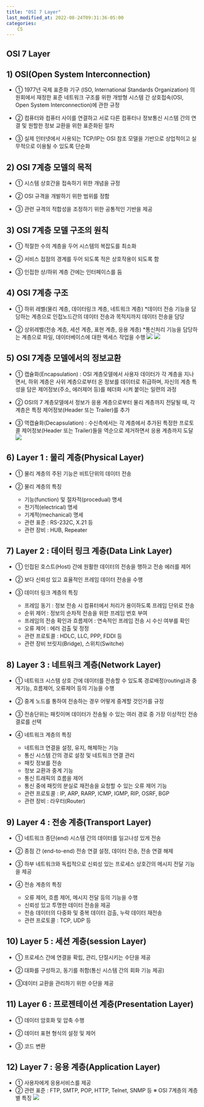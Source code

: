 ```yaml
---
title: "OSI 7 Layer"
last_modified_at: 2022-08-24T09:31:36-05:00
categories: 
    CS
---
```



## OSI 7 Layer



## 1) OSI(Open System Interconnection)

* ① 1977년 국제 표준화 기구 (ISO, International Standards Organization) 의원회에서 재정한 표준 네트워크 
구조를 위한 개방형 시스템 간 상호접속(OSI, Open System Interconnection)에 관한 규정

* ② 컴퓨터와 컴퓨터 사이를 연결하고 서로 다른 컴퓨터나 정보통신 시스템 간의 연결 및 원할한 정보 교환을 
위한 표준화된 절차

* ③ 실제 인터넷에서 사용되는 TCP/IP는 OSI 참조 모델을 기반으로 상업적이고 실무적으로 
이용될 수 있도록 단순화



## 2) OSI 7계층 모델의 목적

* ① 시스템 상호간을 접속하기 위한 개념을 규정

* ② OSI 규격을 개발하기 위한 범위를 정함

* ③ 관련 규격의 적합성을 조정하기 위한 공통적인 기반을 제공



## 3) OSI 7계층 모델 구조의 원칙

* ① 적절한 수의 계층을 두어 시스템의 복잡도를 최소화

* ② 서비스 접점의 경계를 두어 되도록 적은 상호작용이 되도록 함

* ③ 인접한 상/하위 계층 간에는 인터페이스를 둠



## 4) OSI 7계층 구조

* ① 하위 레벨(물리 계층, 데이터링크 계층, 네트워크 계층)
   *데이터 전송 기능을 담담하는 계층으로 인접노드간의 데이터 전송과 목적지까지 데이터 전송을 담당

* ② 상위레벨(전송 계층, 세션 계층, 표현 계층, 응용 계층)
    *통신처리 기능을 담당하는 계층으로 파일, 데이터베이스에 대한 엑세스 작업을 수행
    ![](https://images.velog.io/images/funnykyeon/post/b2e41125-2e8a-42d2-bd31-a0fbe5e6e85d/1.png)
    ![](https://images.velog.io/images/funnykyeon/post/09bcc527-72c4-44cc-96d0-1d87c532ecbb/2.png)
 
 
 
## 5) OSI 7계층 모델에서의 정보교환

* ① 캡슐화(Encapsulation) : OSI 계층모델에서 사용자 데이터가 각 계층을 지나면서, 하위 계층은 사위 계층으로부터 온 정보를 데이터로 취급하며, 자신의 계층 특성을 담은 제어정보(주소, 에러제어 등)를 헤더화 시켜 붙이는 일련의 과정

* ② OSI의 7 계층모델에서 정보가 응용 계층으로부터 물리 계층까지 전달될 때, 각 계층은 특정 제어정보(Header 또는 Trailer)를 추가

* ③ 역캡슐화(Decapsulation) : 수신측에서는 각 계층에서 추가된 특정한 프로토콜 제어정보(Header 또는 Trailer)들을 역순으로 제거하면서 응용 계층까지 도달
 ![](https://images.velog.io/images/funnykyeon/post/c0394b61-08c9-4c22-bd99-67244075b349/3.png)



## 6) Layer 1 : 물리 계층(Physical Layer)

* ① 물리 계층의 주된 기능은 비트단위의 데이터 전송

* ② 물리 계층의 특징
    * 기능(function) 및 절차적(procedual) 명세
    * 전기적(electrical) 명세
    * 기계적(mechanical) 명세
    * 관련 표준 : RS-232C, X.21 등
    * 관련 장비 : HUB, Repeater
    
    
    
## 7) Layer 2 : 데이터 링크 계층(Data Link Layer)

* ① 인접된 호스트(Host) 간에 원활한 데이터의 전송을 행하고 전송 에러를 제어

* ② 보다 신뢰성 있고 효율적인 프레임 데이터 전송을 수행

* ③ 데이터 링크 계층의 특징
    * 프레임 동기 : 정보 전송 시 컴퓨터에서 처리가 용이하도록 프레임 단위로 전송
    * 순위 제어 : 정보의 순차적 전송을 위한 프레임 번호 부여
    * 프레임의 전송 확인과 흐름제어 : 연속적인 프레임 전송 시 수신 여부를 확인
    * 오류 제어 : 에러 검출 및 정정
    * 관련 프로토콜 : HDLC, LLC, PPP, FDDI 등
    * 관련 장비 브릿지(Bridge), 스위치(Switche)



## 8) Layer 3 : 네트워크 계층(Network Layer)

* ① 네트워크 시스템 상호 간에 데이터를 전송할 수 있도록 경로배정(routing)과 중계기능, 흐름제어, 오류제어 등의 기능을 수행

* ② 중계 노드를 통하여 전송하는 경우 어떻게 중계할 것인가를 규정

* ③ 전송단위는 패킷이며 데이터가 전송될 수 있는 여러 경로 중 가장 이상적인 전송 결로를 선택

* ④ 네트워크 계층의 특징
    * 네트워크 연결을 설정, 유지, 해체하는 기능
    * 통신 시스템 간의 경로 설정 및 네트워크 연결 관리
    * 패킷 정보를 전송
    * 정보 교환과 중계 기능
    * 통신 트래픽의 흐름을 제어
    * 통신 중에 패킷의 분실로 재전송을 요청할 수 있는 오류 제어 기능
    * 관련 프로토콜 : IP, ARP, RARP, ICMP, IGMP, RIP, OSRF, BGP
    * 관련 장비 : 라우터(Router)
    
    
    
## 9) Layer 4 : 전송 계층(Transport Layer)

* ① 네트워크 종단(end) 시스템 간의 데이터를 일고나성 있게 전송

* ② 종점 간 (end-to-end) 전송 연결 설정, 데이터 전송, 전송 연결 해제

* ③ 하부 네트워크와 독립적으로 신뢰성 있는 프로세스 상호간의 메시지 전달 기능을 제공

* ④ 전송 계층의 특징
    * 오류 제어, 흐름 제어, 메시지 전달 등의 기능을 수행
    * 신뢰성 있고 투명한 데이터 전송을 제공
    * 전송 데이터의 다중화 및 중복 데이터 검출, 누락 데이터 재전송
    * 관련 프로토콜 : TCP, UDP 등



## 10) Layer 5 : 세션 계층(session Layer)

* ① 프로세스 간에 연결을 확립, 관리, 단절시키는 수단을 제공

* ② 대화를 구성하고, 동기를 취함(통신 시스템 간의 회화 기능 제공)

* ③데이터 교환을 관리하기 위한 수단을 제공



## 11) Layer 6 : 프로젠테이션 계층(Presentation Layer)

* ① 데이터 암호화 및 압축 수행

* ② 데이터 표현 형식의 설정 및 제어

* ③ 코드 변환



## 12) Layer 7 : 응용 계층(Application Layer)

* ① 사용자에게 응용서비스를 제공
* ② 관련 표준 : FTP, SMTP, POP, HTTP, Telnet, SNMP 등
※	OSI 7계층의 계층 별 특징
	 ![](https://images.velog.io/images/funnykyeon/post/0bdb4476-5408-43eb-a092-1a344e4d5b66/4.png)

